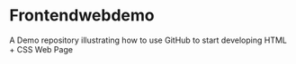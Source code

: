 # Frontendwebdemo
A Demo repository illustrating how to use GitHub to start developing HTML + CSS Web Page
